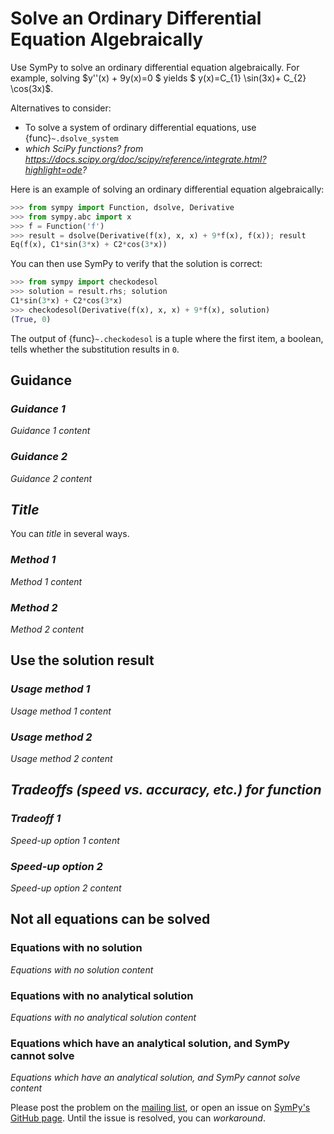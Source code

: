 # Solve an Ordinary Differential Equation Algebraically

Use SymPy to solve an ordinary differential equation algebraically. For example,
solving $y''(x) + 9y(x)=0 $ yields $ y(x)=C_{1} \sin(3x)+ C_{2} \cos(3x)$.

Alternatives to consider:
- To solve a system of ordinary differential equations, use
  {func}`~.dsolve_system`
- *which SciPy functions? from
  https://docs.scipy.org/doc/scipy/reference/integrate.html?highlight=ode?*

Here is an example of solving an ordinary differential equation algebraically:

```py
>>> from sympy import Function, dsolve, Derivative
>>> from sympy.abc import x
>>> f = Function('f')
>>> result = dsolve(Derivative(f(x), x, x) + 9*f(x), f(x)); result
Eq(f(x), C1*sin(3*x) + C2*cos(3*x))
```

You can then use SymPy to verify that the solution is correct:

```py
>>> from sympy import checkodesol
>>> solution = result.rhs; solution
C1*sin(3*x) + C2*cos(3*x)
>>> checkodesol(Derivative(f(x), x, x) + 9*f(x), solution)
(True, 0)
```

The output of {func}`~.checkodesol` is a tuple where the first item, a boolean,
tells whether the substitution results in `0`.

## Guidance

### *Guidance 1*

*Guidance 1 content*

### *Guidance 2*

*Guidance 2 content*


## *Title*

You can *title* in several ways. 

### *Method 1*

*Method 1 content*

### *Method 2*

*Method 2 content*

## Use the solution result

### *Usage method 1*

*Usage method 1 content*

### *Usage method 2*

*Usage method 2 content*

## *Tradeoffs (speed vs. accuracy, etc.) for function*

### *Tradeoff 1*

*Speed-up option 1 content*

### *Speed-up option 2*

*Speed-up option 2 content*

## Not all equations can be solved

### Equations with no solution

*Equations with no solution content*

### Equations with no analytical solution

*Equations with no analytical solution content*

### Equations which have an analytical solution, and SymPy cannot solve

*Equations which have an analytical solution, and SymPy cannot solve content*

Please post the problem on the [mailing
list](https://groups.google.com/g/sympy), or open an issue on [SymPy's GitHub
page](https://github.com/sympy/sympy/issues). Until the issue is resolved, you
can *workaround*.
